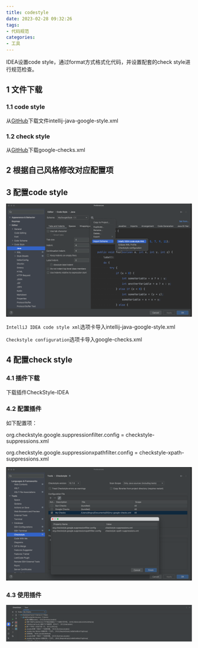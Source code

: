 ```yaml
---
title: codestyle
date: 2023-02-28 09:32:26
tags:
- 代码规范
categories:
- 工具
---
```


IDEA设置code style，通过format方式格式化代码，并设置配套的check style进行规范检查。



## 1 文件下载

### 1.1 code style

从[GitHub](https://github.com/google/styleguide.git)下载文件intellij-java-google-style.xml

### 1.2 check style

从[GitHub](https://github.com/checkstyle/checkstyle.git)下载google-checks.xml

## 2 根据自己风格修改对应配置项

## 3 配置code style

![](codestyle/20230228094509570.png)

`IntelliJ IDEA code style xml`选项卡导入intellij-java-google-style.xml

`Checkstyle configuration`选项卡导入google-checks.xml

## 4 配置check style

### 4.1 插件下载

下载插件CheckStyle-IDEA

### 4.2 配置插件

如下配置项：

org.checkstyle.google.suppressionfilter.config = checkstyle-suppressions.xml

org.checkstyle.google.suppressionxpathfilter.config = checkstyle-xpath-suppressions.xml

![](codestyle/20230228095201528.png )

### 4.3 使用插件

![](codestyle/20230228095406830.png)
